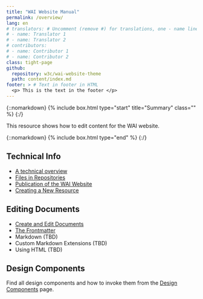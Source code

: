 ```yaml
---
title: "WAI Website Manual"
permalink: /overview/
lang: en
# translators: # Uncomment (remove #) for translations, one - name line per translator.
# - name: Translator 1
# - name: Translator 2
# contributors:
# - name: Contributor 1
# - name: Contributor 2
class: tight-page
github:
  repository: w3c/wai-website-theme
  path: content/index.md
footer: > # Text in footer in HTML
  <p> This is the text in the footer </p>
---
```


{::nomarkdown}
{% include box.html type="start" title="Summary" class="" %}
{:/}

This resource shows how to edit content for the WAI website.

{::nomarkdown}
{% include box.html type="end" %}
{:/}

## Technical Info

  * [A technical overview](/technical/)
  * [Files in Repositories](/technical/files/)
  * [Publication of the WAI Website](/technical/publication/)
  * [Creating a New Resource](/technical/new-resource/)

## Editing Documents

  * [Create and Edit Documents](/writing/)
  * [The Frontmatter](/writing/frontmatter/)
  * Markdown (TBD)
  * Custom Markdown Extensions (TBD)
  * Using HTML (TBD)

## Design Components

Find all design components and how to invoke them from the [Design Components](/components/) page.
